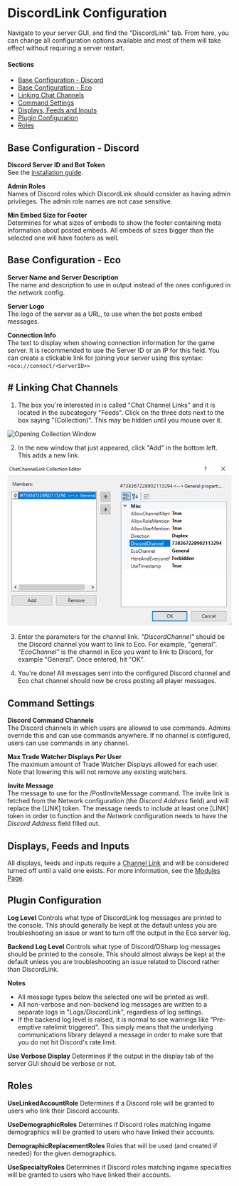# DiscordLink Configuration
Navigate to your server GUI, and find the "DiscordLink" tab. 
From here, you can change all configuration options available and most of them will take effect without requiring a server restart.

#### Sections
* [Base Configuration - Discord](#base-configuration---discord)
* [Base Configuration - Eco](#base-configuration---eco)
* [Linking Chat Channels](#linking-chat-channels)
* [Command Settings](#command-settings)
* [Displays, Feeds and Inputs](#displays-feeds-and-inputs)
* [Plugin Configuration](#plugin-configuration)
* [Roles](#roles)

## Base Configuration - Discord

**Discord Server ID and Bot Token**  
See the [installation guide](Installation.md).

**Admin Roles**  
Names of Discord roles which DiscordLink should consider as having admin privileges.
The admin role names are not case sensitive.

**Min Embed Size for Footer**  
Determines for what sizes of embeds to show the footer containing meta information about posted embeds. All embeds of sizes bigger than the selected one will have footers as well.

## Base Configuration - Eco

**Server Name and Server Description**  
The name and description to use in output instead of the ones configured in the network config.

**Server Logo**  
The logo of the server as a URL, to use when the bot posts embed messages.

**Connection Info**  
The text to display when showing connection information for the game server. It is recommended to use the Server ID or an IP for this field. You can create a clickable link for joining your server using this syntax: `<eco://connect/<ServerID>>`

## # <a id="ChatLink"></a>Linking Chat Channels

1. The box you're interested in is called "Chat Channel Links" and it is located in the subcategory "Feeds". Click on the three dots next to the box saying "(Collection)". This may be hidden until you mouse over it.

![Opening Collection Window](images/configuration/channellinking/1.png)

2. In the new window that just appeared, click "Add" in the bottom left. This adds a new link.

![Add new link](images/configuration/channellinking/2.png)

3. Enter the parameters for the channel link. _"DiscordChannel"_ should be the Discord channel you want to link to Eco. For example, "general". _"EcoChannel"_ is the channel in Eco you want to link to Discord, for example "General". Once entered, hit "OK".  

4. You're done! All messages sent into the configured Discord channel and Eco chat channel should now be cross posting all player messages.

## Command Settings
**Discord Command Channels**  
The Discord channels in which users are allowed to use commands. Admins override this and can use commands anywhere. If no channel is configured, users can use commands in any channel.

**Max Trade Watcher Displays Per User**  
The maximum amount of Trade Watcher Displays allowed for each user.
Note that lowering this will not remove any existing watchers.

**Invite Message**  
The message to use for the /PostInviteMessage command. The invite link is fetched from the Network configuration (the _Discord Address_ field) and will replace the [LINK] token. The message needs to include at least one [LINK] token in order to function and the _Network_ configuration needs to have the _Discord Address_ field filled out.

## Displays, Feeds and Inputs
All displays, feeds and inputs require a [Channel Link](#linking-chat-channels) and will be considered turned off until a valid one exists.
For more information, see the [Modules Page](Modules.md).

## Plugin Configuration
**Log Level**
Controls what type of DiscordLink log messages are printed to the console. This should generally be kept at the default unless you are troubleshooting an issue or want to turn off the output in the Eco server log.

**Backend Log Level**
Controls what type of Discord/DSharp log messages should be printed to the console. This should almost always be kept at the default unless you are troubleshooting an issue related to Discord rather than DiscordLink.

**Notes**
* All message types below the selected one will be printed as well.
* All non-verbose and non-backend log messages are written to a separate logs in "Logs/DiscordLink", regardless of log settings.
* If the backend log level is raised, it is normal to see warnings like "Pre-emptive ratelimit triggered". This simply means that the underlying communications library delayed a message in order to make sure that you do not hit Discord's rate limit.

**Use Verbose Display**
Determines if the output in the display tab of the server GUI should be verbose or not.

## Roles
**UseLinkedAccountRole**
Determines if a Discord role will be granted to users who link their Discord accounts.

**UseDemographicRoles**
Determines if Discord roles matching ingame demographics will be granted to users who have linked their accounts.

**DemographicReplacementRoles**
Roles that will be used (and created if needed) for the given demographics.

**UseSpecialtyRoles**
Determines if Discord roles matching ingame specialties will be granted to users who have linked their accounts.
